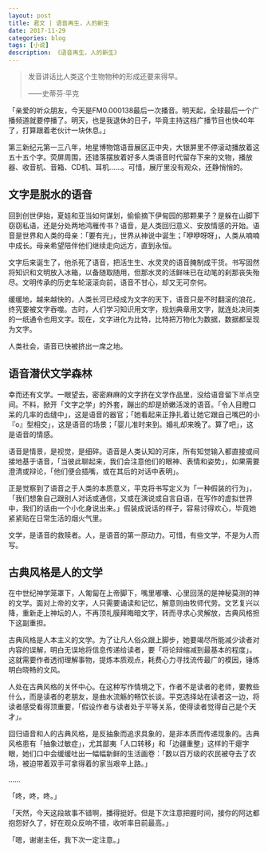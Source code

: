 ```yaml
---
layout: post
title: 君文 | 语音再生，人的新生
date: 2017-11-29
categories: blog
tags: [小说]
description: 《语音再生，人的新生》
---
```


<blockquote>
<p>发音讲话比人类这个生物物种的形成还要来得早。</p>

<p> ——史蒂芬·平克     </p>
</blockquote>

<p>「亲爱的听众朋友，今天是FM0.000138最后一次播音。明天起，全球最后一个广播频道就要停播了。明天，也是我退休的日子，毕竟主持这档广播节目也快40年了，打算跟着老伙计一块休息。」</p>

<p>第三新纪元第一三八年，地星博物馆语音展区正中央，大银屏里不停滚动播放着这五十五个字。荧屏周围，还错落摆放着好多人类语音时代留存下来的文物，播放器、收音机、音箱、CD机、耳机……。可惜，展厅里没有观众，还静悄悄的。</p>

<h2>文字是脱水的语音</h2>

<p>回到创世伊始，夏娃和亚当如何谋划，偷偷摘下伊甸园的那颗果子？是躲在山脚下窃窃私语，还是分处两地鸿雁传书？语音，是人类回归意义、安放情感的开始。语音是世界和人类的母亲：「要有光」，世界从神说中诞生；「咿咿呀呀」，人类从喃喃中成长。母亲希望陪伴他们继续走向远方，直到永恒。</p>

<p>文字后来诞生了，他杀死了语音，把活生生、水灵灵的语音腌制成干货。书写固然将知识和文明放入冰箱，以备随取随用，但那水灵的活鲜味已在动笔的刹那丧失殆尽。文明传承的历史车轮滚滚向前，语音不甘心，却又无可奈何。</p>

<p>缓缓地，越来越快的，人类长河已经成为文字的天下，语音只是不时翻滚的浪花，终究要被文字吞噬。古时，人们学习知识用文字，规划典章用文字，就连处决同类的一纸通令也用文字。现在，文字进化为比特，比特把万物化为数据，数据都呈现为文字。</p>

<p>人类社会，语音已快被挤出一席之地。</p>

<h2>语音潜伏文学森林</h2>

<p>幸而还有文学。一眼望去，密密麻麻的文字挤在文学作品里，没给语音留下半点空间。不料，掀开「文字之学」的外套，蹦出的却是娇嫩活泼的语音。「令人目瞪口呆的几率的齿缝中」，这是语音的器官；「她看起来正挣扎着让她它跟自己嘴巴的小『o』型相交」，这是语音的场景；「婴儿准时来到。婚礼却来晚了。算了吧」，这是语音的情感。</p>

<p>语音是情景，是视觉，是细碎。语音是人类认知的河床，所有知觉输入都直接或间接地基于语音，「当彼此聊起来，我们会注意他们的眼神、表情和姿势」，如果需要澄清或辩论，「他们便会插嘴，或在其后的对话中表明」。</p>

<p>正是觉察到了语音之于人类的本质意义，平克将书写定义为「一种假装的行为」，「我们想象自己跟别人对话或通信，又或在演说或自言自语，在写作的虚拟世界中，我们的话由一个小化身说出来。」假装成说话的样子，容易讨得欢心，毕竟她紧紧贴在日常生活的烟火气里。</p>

<p>文学，是语音的救赎者。人，是语音的第一原动力。可惜，有些文学，不是为人而写。</p>

<h2>古典风格是人的文学</h2>

<p>在中世纪神学笼罩下，人匍匐在上帝脚下，嘴里嘟囔、心里回荡的是神秘莫测的神的文学。面对上帝的文字，人只需要诵读和记忆，解意则由牧师代劳。文艺复兴以降，重新走上神坛的人，不再顶礼膜拜晦暗文字，转而寻求心灵解放，古典风格担下这副重担。</p>

<p>古典风格是人本主义的文学。为了让凡人俗众跟上脚步，她要竭尽所能减少读者对内容的误解，明白无误地将信息传递给读者，要「将论辩缩减到最基本的程度」。这就需要作者透彻理解事物，提炼本质观点，耗费心力寻找流传最广的模因，锤炼明白晓畅的文风。</p>

<p>人处在古典风格的关怀中心。在这种写作情境之下，作者不是读者的老师，要教些什么，而是读者的老朋友，是曲水流觞的畅饮长谈。平克选择站在读者这一边，将读者感受看得顶重要，「假设作者与读者处于平等关系，使得读者觉得自己是个天才」。</p>

<p>回归语音和人的古典风格，是反抽象而追求具象的，是非本质而传递现象的。古典风格患有「抽象过敏症」，尤其鄙夷「人口转移」和「边疆重整」这样的干瘪字眼，她们口中会缓缓吐出一幅幅新鲜的生活画卷：「数以百万级的农民被夺去了农场，被迫带着双手可拿得着的家当艰辛上路。」</p>

<p>……</p>

<p>「咚，咚，咚。」</p>

<p>「天然，今天这段故事不错啊，播得挺好。但是下次注意把握时间，接你的阿达都抱怨好久了，好在观众反响不错，收听率目前最高。」</p>

<p>「嗯，谢谢主任，我下次一定注意。」</p>



